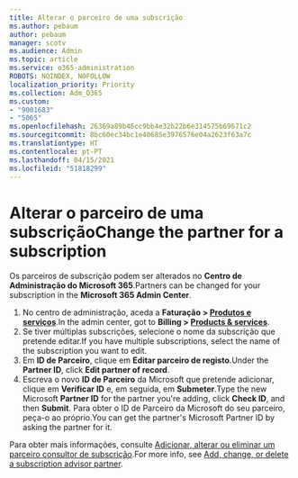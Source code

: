 ```yaml
---
title: Alterar o parceiro de uma subscrição
ms.author: pebaum
author: pebaum
manager: scotv
ms.audience: Admin
ms.topic: article
ms.service: o365-administration
ROBOTS: NOINDEX, NOFOLLOW
localization_priority: Priority
ms.collection: Adm_O365
ms.custom:
- "9001683"
- "5065"
ms.openlocfilehash: 26369a89b46cc9bb4e32b22b6e314575b69671c2
ms.sourcegitcommit: 8bc60ec34bc1e40685e3976576e04a2623f63a7c
ms.translationtype: HT
ms.contentlocale: pt-PT
ms.lasthandoff: 04/15/2021
ms.locfileid: "51818299"
---
```

# <a name="change-the-partner-for-a-subscription"></a><span data-ttu-id="e683b-102">Alterar o parceiro de uma subscrição</span><span class="sxs-lookup"><span data-stu-id="e683b-102">Change the partner for a subscription</span></span>

<span data-ttu-id="e683b-103">Os parceiros de subscrição podem ser alterados no **Centro de Administração do Microsoft 365**.</span><span class="sxs-lookup"><span data-stu-id="e683b-103">Partners can be changed for your subscription in the **Microsoft 365 Admin Center**.</span></span>

1. <span data-ttu-id="e683b-104">No centro de administração, aceda a **Faturação > [Produtos e serviços](https://go.microsoft.com/fwlink/p/?linkid=842054)**.</span><span class="sxs-lookup"><span data-stu-id="e683b-104">In the admin center, got to **Billing > [Products & services](https://go.microsoft.com/fwlink/p/?linkid=842054)**.</span></span> 
2. <span data-ttu-id="e683b-105">Se tiver múltiplas subscrições, selecione o nome da subscrição que pretende editar.</span><span class="sxs-lookup"><span data-stu-id="e683b-105">If you have multiple subscriptions, select the name of the subscription you want to edit.</span></span> 
3. <span data-ttu-id="e683b-106">Em **ID de Parceiro**, clique em **Editar parceiro de registo**.</span><span class="sxs-lookup"><span data-stu-id="e683b-106">Under the **Partner ID**, click **Edit partner of record**.</span></span>
4. <span data-ttu-id="e683b-107">Escreva o novo **ID de Parceiro** da Microsoft que pretende adicionar, clique em **Verificar ID** e, em seguida, em **Submeter**.</span><span class="sxs-lookup"><span data-stu-id="e683b-107">Type the new Microsoft **Partner ID** for the partner you're adding, click **Check ID**, and then **Submit**.</span></span> <span data-ttu-id="e683b-108">Para obter o ID de Parceiro da Microsoft do seu parceiro, peça-o ao próprio.</span><span class="sxs-lookup"><span data-stu-id="e683b-108">You can get the partner's Microsoft Partner ID by asking the partner for it.</span></span>

<span data-ttu-id="e683b-109">Para obter mais informações, consulte [Adicionar, alterar ou eliminar um parceiro consultor de subscrição](https://docs.microsoft.com/microsoft-365/admin/misc/add-partner).</span><span class="sxs-lookup"><span data-stu-id="e683b-109">For more info, see [Add, change, or delete a subscription advisor partner](https://docs.microsoft.com/microsoft-365/admin/misc/add-partner).</span></span> 
